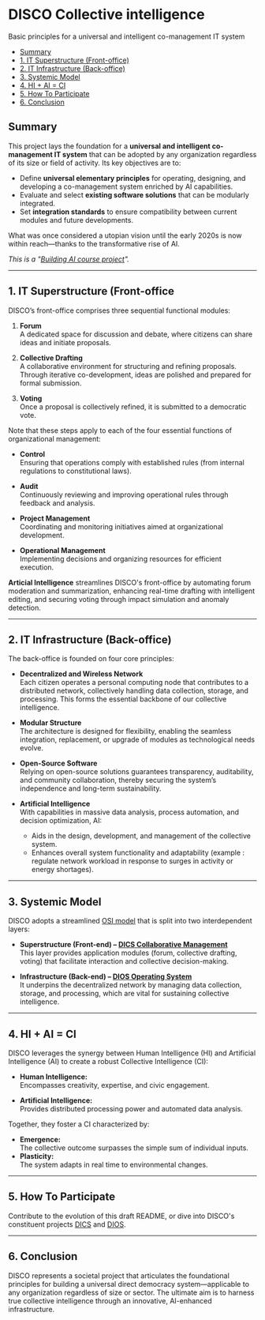 # **DISCO Collective intelligence**  
Basic principles for a universal and intelligent co-management IT system

- [Summary](#summary)
- [1. IT Superstructure (Front-office)](#1-it-superstructure-front-office)
- [2. IT Infrastructure (Back-office)](#2-it-infrastructure-back-office)
- [3. Systemic Model](#3-systemic-model)
- [4. HI + AI = CI](#4-hi--ai--ci)
- [5. How To Participate](#5-how-to-participate)
- [6. Conclusion](#6-conclusion)

## Summary

This project lays the foundation for a **universal and intelligent co-management IT system** that can be adopted by any organization regardless of its size or field of activity. Its key objectives are to:

- Define **universal elementary principles** for operating, designing, and developing a co-management system enriched by AI capabilities.
- Evaluate and select **existing software solutions** that can be modularly integrated.
- Set **integration standards** to ensure compatibility between current modules and future developments.

What was once considered a utopian vision until the early 2020s is now within reach—thanks to the transformative rise of AI.

*This is a "[Building AI course project](https://buildingai.elementsofai.com/)".*

---

## 1. IT Superstructure (Front-office

DISCO’s front-office comprises three sequential functional modules:

1. **Forum**  
   A dedicated space for discussion and debate, where citizens can share ideas and initiate proposals.

2. **Collective Drafting**  
   A collaborative environment for structuring and refining proposals. Through iterative co-development, ideas are polished and prepared for formal submission.

3. **Voting**  
   Once a proposal is collectively refined, it is submitted to a democratic vote.

Note that these steps apply to each of the four essential functions of organizational management:

- **Control**  
  Ensuring that operations comply with established rules (from internal regulations to constitutional laws).

- **Audit**  
  Continuously reviewing and improving operational rules through feedback and analysis.

- **Project Management**  
  Coordinating and monitoring initiatives aimed at organizational development.

- **Operational Management**  
  Implementing decisions and organizing resources for efficient execution.

**Articial Intelligence** streamlines DISCO's front-office by automating forum moderation and summarization, enhancing real-time drafting with intelligent editing, and securing voting through impact simulation and anomaly detection.

---

## 2. IT Infrastructure (Back-office)

The back-office is founded on four core principles:

- **Decentralized and Wireless Network**  
  Each citizen operates a personal computing node that contributes to a distributed network, collectively handling data collection, storage, and processing. This forms the essential backbone of our collective intelligence.

- **Modular Structure**  
  The architecture is designed for flexibility, enabling the seamless integration, replacement, or upgrade of modules as technological needs evolve.

- **Open-Source Software**  
  Relying on open-source solutions guarantees transparency, auditability, and community collaboration, thereby securing the system’s independence and long-term sustainability.

- **Artificial Intelligence**  
  With capabilities in massive data analysis, process automation, and decision optimization, AI:
  - Aids in the design, development, and management of the collective system.
  - Enhances overall system functionality and adaptability (example : regulate network workload in response to surges in activity or energy shortages).

---


## 3. Systemic Model

DISCO adopts a streamlined [OSI model](https://en.wikipedia.org/wiki/OSI_model) that is split into two interdependent layers:

- **Superstructure (Front-end) – [DICS Collaborative Management](https://github.com/FJortay/DICS-Collaborative-Management)**  
  This layer provides application modules (forum, collective drafting, voting) that facilitate interaction and collective decision-making.

- **Infrastructure (Back-end) – [DIOS Operating System](https://github.com/FJortay/DIOS-Operating-System)**  
  It underpins the decentralized network by managing data collection, storage, and processing, which are vital for sustaining collective intelligence.

---

## 4. HI + AI = CI

DISCO leverages the synergy between Human Intelligence (HI) and Artificial Intelligence (AI) to create a robust Collective Intelligence (CI):

- **Human Intelligence:**  
  Encompasses creativity, expertise, and civic engagement.

- **Artificial Intelligence:**  
  Provides distributed processing power and automated data analysis.

Together, they foster a CI characterized by:

- **Emergence:**  
  The collective outcome surpasses the simple sum of individual inputs.
- **Plasticity:**  
  The system adapts in real time to environmental changes.

---

## 5. How To Participate

Contribute to the evolution of this draft README, or dive into DISCO's constituent projects [DICS](https://github.com/FJortay/DICS-Collaborative-Management) and [DIOS](https://github.com/FJortay/DIOS-Operating-System).

---

## 6. Conclusion

DISCO represents a societal project that articulates the foundational principles for building a universal direct democracy system—applicable to any organization regardless of size or sector. The ultimate aim is to harness true collective intelligence through an innovative, AI-enhanced infrastructure.
